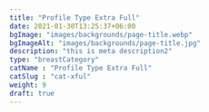 ```yaml
---
title: "Profile Type Extra Full"
date: 2021-01-30T13:25:37+06:00
bgImage: "images/backgrounds/page-title.webp"
bgImageAlt: "images/backgrounds/page-title.jpg"
description: "this is meta description2"
type: "breastCategory"
catName : "Profile Type Extra Full"
catSlug : "cat-xful"
weight: 9
draft: true
---
```

